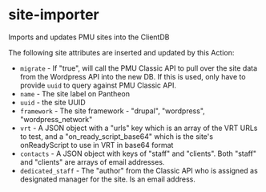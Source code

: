 # site-importer
Imports and updates PMU sites into the ClientDB

The following site attributes are inserted and updated by this Action:
- `migrate` - If "true", will call the PMU Classic API to pull over the site data from the Wordpress API into the new DB. If this is used, only have to provide `uuid` to query against PMU Classic API.
- `name` - The site label on Pantheon
- `uuid` - the site UUID
- `framework` - The site framework - "drupal", "wordpress", "wordpress_network"
- `vrt` - A JSON object with a "urls" key which is an array of the VRT URLs to test, and a "on_ready_script_base64" which is the site's onReadyScript to use in VRT in base64 format
- `contacts` - A JSON object with keys of "staff" and "clients". Both "staff" and "clients" are arrays of email addresses.
- `dedicated_staff` - The "author" from the Classic API who is assigned as designated manager for the site. Is an email address.
